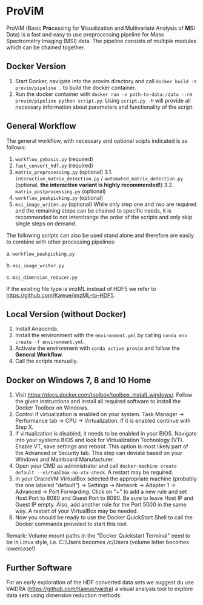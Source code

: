 
ProViM
======
ProViM (Basic **Pro**cessing for **V**isualization and Multivariate Analysis of **M**SI Data) is a fast and easy to use preprocessing pipeline for Mass Spectrometry Imaging (MSI) data. The pipeline consists of multiple modules which can be chained together.

## Docker Version
1. Start Docker, navigate into the provim directory and call `docker build -t provim/pipeline .` to build the docker container.
2. Run the docker container with `docker run -v path-to-data:/data --rm provim/pipeline python script.py`.
Using `script.py -h` will provide all necessary information about parameters and functionality of the script.

## General Workflow
The general workflow, with necessary and optional scipts indicated is as follows:
1. `workflow_pybasis.py` (required)
2. `fast_convert_hdf.py` (required)
3. `matrix_preprocessing.py` (optional)
3.1. `interactive_matrix_detection.py` / `automated_matrix_detection.py` (optional, **the interactive variant is highly recommended!**)
3.2. `matrix_postprocessing.py` (optional)
4. `workflow_peakpicking.py` (optional)
5. `msi_image_writer.py` (optional)
While only step one and two are required and the remaining steps can be chained to specific needs, it is recommended to not interchange the order of the scripts and only skip single steps on demand.

The following scripts can also be used stand alone and therefore are easily to combine with other processing pipelines:

a. `workflow_peakpicking.py`

b. `msi_image_writer.py`

c. `msi_dimension_reducer.py`

If the existing file type is imzML instead of HDF5 we refer to https://github.com/Kawue/imzML-to-HDF5.

## Local Version (without Docker)
1. Install Anaconda.
2. Install the environment with the `environment.yml` by calling `conda env create -f environment.yml`.
3. Activate the environment with `conda active provim` and follow the **General Workflow**.
4. Call the scripts manually.

## Docker on Windows 7, 8 and 10 Home
1. Visit https://docs.docker.com/toolbox/toolbox_install_windows/. Follow the given instructions and install all required software to install the Docker Toolbox on Windows.
2. Control if virtualization is enabled on your system. Task Manager -> Performance tab -> CPU -> Virtualization. If it is enabled continue with Step X.
3. If virtualization is disabled, it needs to be enabled in your BIOS. Navigate into your systems BIOS and look for Virtualization Technology (VT). Enable VT, save settings and reboot. This option is most likely part of the Advanced or Security tab. This step can deviate based on your Windows and Mainboard Manufacturer.
4. Open your CMD as administrator and call `docker-machine create default --virtualbox-no-vtx-check`. A restart may be required.
5. In your OracleVM VirtualBox selected the appropriate machine (probably the one labeled "default") -> Settings -> Network -> Adapter 1 -> Advanced -> Port Forwarding. Click on "+" to add a new rule and set Host Port to 8080 and Guest Port to 8080. Be sure to leave Host IP and Guest IP empty. Also, add another rule for the Port 5000 in the same way. A restart of your VirtualBox may be needed.
6. Now you should be ready to use the Docker QuickStart Shell to call the Docker commands provided to start this tool.

Remark: Volume mount paths in the "Docker Quickstart Terminal" need to be in Linux style, i.e. C:\Users becomes /c/Users (volume letter becomes lowercase!).


## Further Software
For an early exploration of the HDF converted data sets we suggest du use VAIDRA (https://github.com/Kawue/vaidra) a visual analysis tool to explore data sets using dimension reduction methods.
